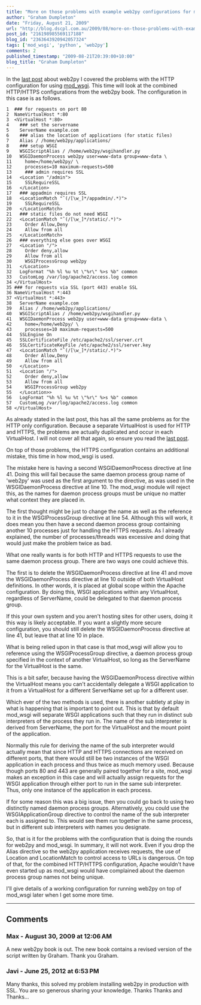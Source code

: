 ```yaml
---
title: "More on those problems with example web2py configurations for mod_wsgi."
author: "Graham Dumpleton"
date: "Friday, August 21, 2009"
url: "http://blog.dscpl.com.au/2009/08/more-on-those-problems-with-example.html"
post_id: "216198985569117188"
blog_id: "2363643920942057324"
tags: ['mod_wsgi', 'python', 'web2py']
comments: 2
published_timestamp: "2009-08-21T20:39:00+10:00"
blog_title: "Graham Dumpleton"
---
```


In the [last post](http://blog.dscpl.com.au/2009/08/problems-with-example-web2py.html) about web2py I covered the problems with the HTTP configuration for using [mod\_wsgi](http://www.modwsgi.org). This time will look at the combined HTTP/HTTPS configurations from the web2py book. The configuration in this case is as follows.
    
    
```
1  ### for requests on port 80  
2  NameVirtualHost *:80  
3  <VirtualHost *:80>  
4    ### set the servername  
5    ServerName example.com  
6    ### alias the location of applications (for static files)  
7    Alias / /home/web2py/applications/  
8    ### setup WSGI  
9    WSGIScriptAlias / /home/web2py/wsgihandler.py  
10   WSGIDaemonProcess web2py user=www-data group=www-data \  
11     home=/home/web2py/ \  
12     processes=10 maximum-requests=500  
13     ### admin requires SSL  
14   <Location "/admin">  
15     SSLRequireSSL  
16   </Location>  
17   ### appadmin requires SSL  
18   <LocationMatch "ˆ(/[\w_]*/appadmin/.*)">  
19     SSLRequireSSL  
20   </LocationMatch>  
21   ### static files do not need WSGI  
22   <LocationMatch "ˆ(/[\w_]*/static/.*)">  
23     Order Allow,Deny  
24     Allow from all  
25   </LocationMatch>  
26   ### everything else goes over WSGI  
27   <Location "/">  
28     Order deny,allow  
29     Allow from all  
30     WSGIProcessGroup web2py  
31   </Location>  
32   LogFormat "%h %l %u %t \"%r\" %>s %b" common  
33   CustomLog /var/log/apache2/access.log common  
34 </VirtualHost>  
35 ### for requests via SSL (port 443) enable SSL  
36 NameVirtualHost *:443  
37 <VirtualHost *:443>  
38   ServerName example.com  
39   Alias / /home/web2py/applications/  
40   WSGIScriptAlias / /home/web2py/wsgihandler.py  
41   WSGIDaemonProcess web2py user=www-data group=www-data \  
42     home=/home/web2py/ \  
43     processes=10 maximum-requests=500  
44   SSLEngine On  
45   SSLCertificateFile /etc/apache2/ssl/server.crt  
46   SSLCertificateKeyFile /etc/apache2/ssl/server.key  
47   <LocationMatch "ˆ(/[\w_]*/static/.*)">  
48     Order Allow,Deny  
49     Allow from all  
50   </Location>  
51   <Location "/">  
52     Order deny,allow  
53     Allow from all  
54     WSGIProcessGroup web2py  
55   </Location>>  
56   LogFormat "%h %l %u %t \"%r\" %>s %b" common  
57   CustomLog /var/log/apache2/access.log common  
58 </VirtualHost> 
```

As already stated in the last post, this has all the same problems as for the HTTP only configuration. Because a separate VirtualHost is used for HTTP and HTTPS, the problems are actually duplicated and occur in each VirtualHost. I will not cover all that again, so ensure you read the [last post](http://blog.dscpl.com.au/2009/08/problems-with-example-web2py.html).

  


On top of those problems, the HTTPS configuration contains an additional mistake, this time in how mod\_wsgi is used.

  


The mistake here is having a second WSGIDaemonProcess directive at line 41. Doing this will fail because the same daemon process group name of 'web2py' was used as the first argument to the directive, as was used in the WSGIDaemonProcess directive at line 10. The mod\_wsgi module will reject this, as the names for daemon process groups must be unique no matter what context they are placed in.

  


The first thought might be just to change the name as well as the reference to it in the WSGIProcessGroup directive at line 54. Although this will work, it does mean you then have a second daemon process group containing another 10 processes just for handling the HTTPS requests. As I already explained, the number of processes/threads was excessive and doing that would just make the problem twice as bad.

  


What one really wants is for both HTTP and HTTPS requests to use the same daemon process group. There are two ways one could achieve this.

  


The first is to delete the WSGIDaemonProcess directive at line 41 and move the WSGIDaemonProcess directive at line 10 outside of both VirtualHost definitions. In other words, it is placed at global scope within the Apache configuration. By doing this, WSGI applications within any VirtualHost, regardless of ServerName, could be delegated to that daemon process group.

  


If this your own system and you aren't hosting sites for other users, doing it this way is likely acceptable. If you want a slightly more secure configuration, you should still delete the WSGIDaemonProcess directive at line 41, but leave that at line 10 in place.

  


What is being relied upon in that case is that mod\_wsgi will allow you to reference using the WSGIProcessGroup directive, a daemon process group specified in the context of another VirtualHost, so long as the ServerName for the VirtualHost is the same.

  


This is a bit safer, because having the WSGIDaemonProcess directive within the VirtualHost means you can't accidentally delegate a WSGI application to it from a VirtualHost for a different ServerName set up for a different user.

  


Which ever of the two methods is used, there is another subtlety at play in what is happening that is important to point out. This is that by default mod\_wsgi will separate WSGI applications such that they run in distinct sub interpreters of the process they run in. The name of the sub interpreter is derived from ServerName, the port for the VirtualHost and the mount point of the application.

  


Normally this rule for deriving the name of the sub interpreter would actually mean that since HTTP and HTTPS connections are received on different ports, that there would still be two instances of the WSGI application in each process and thus twice as much memory used. Because though ports 80 and 443 are generally paired together for a site, mod\_wsgi makes an exception in this case and will actually assign requests for the WSGI application through either port to run in the same sub interpreter. Thus, only one instance of the application in each process.

  


If for some reason this was a big issue, then you could go back to using two distinctly named daemon process groups. Alternatively, you could use the WSGIApplicationGroup directive to control the name of the sub interpreter each is assigned to. This would see them run together in the same process, but in different sub interpreters with names you designate.

  


So, that is it for the problems with the configuration that is doing the rounds for web2py and mod\_wsgi. In summary, it will not work. Even if you drop the Alias directive so the web2py application receives requests, the use of Location and LocationMatch to control access to URLs is dangerous. On top of that, for the combined HTTP/HTTPS configuration, Apache wouldn't have even started up as mod\_wsgi would have complained about the daemon process group names not being unique.

  


I'll give details of a working configuration for running web2py on top of mod\_wsgi later when I get some more time.

---

## Comments

### Max - August 30, 2009 at 12:06 AM

A new web2py book is out. The new book contains a revised version of the script written by Graham. Thank you Graham.

### Javi - June 25, 2012 at 6:53 PM

Many thanks, this solved my problem installing web2py in production with SSL. You are so generous sharing your knowledge. Thanks Thanks and Thanks...

